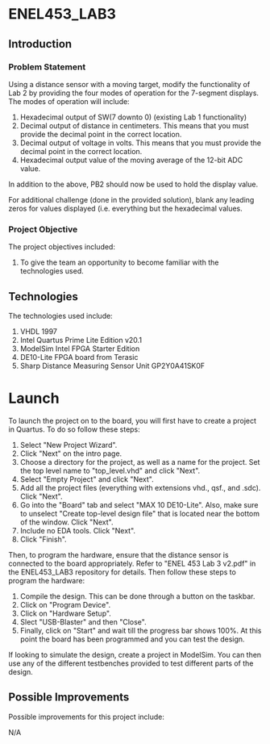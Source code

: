 # ENEL453_LAB3

## Introduction

### Problem Statement

Using a distance sensor with a moving target, modify the functionality of Lab 2 by providing the four modes of operation for the 7-segment displays. The modes of operation will include:
1. Hexadecimal output of SW(7 downto 0) (existing Lab 1 functionality)
2. Decimal output of distance in centimeters. This means that you must provide the decimal point
in the correct location.
3. Decimal output of voltage in volts. This means that you must provide the decimal point in the
correct location.
4. Hexadecimal output value of the moving average of the 12-bit ADC value.

In addition to the above, PB2 should now be used to hold the display value.

For additional challenge (done in the provided solution), blank any leading zeros for values displayed (i.e. everything but the hexadecimal values.

### Project Objective

The project objectives included:

1.	To give the team an opportunity to become familiar with the technologies used.

## Technologies

The technologies used include:

1. VHDL 1997
2. Intel Quartus Prime Lite Edition v20.1
3. ModelSim Intel FPGA Starter Edition
4. DE10-Lite FPGA board from Terasic
5. Sharp Distance Measuring Sensor Unit GP2Y0A41SK0F

# Launch

To launch the project on to the board, you will first have to create a project in Quartus. To do so follow these steps:

1. Select "New Project Wizard".
2. Click "Next" on the intro page.
3. Choose a directory for the project, as well as a name for the project. Set the top level name to "top_level.vhd" and click "Next".
4. Select "Empty Project" and click "Next".
5. Add all the project files (everything with extensions vhd., qsf., and .sdc). Click "Next".
6. Go into the "Board" tab and select "MAX 10 DE10-Lite". Also, make sure to unselect "Create top-level design file" that is located near the bottom of the window. Click "Next".
7. Include no EDA tools. Click "Next".
8. Click "Finish".

Then, to program the hardware, ensure that the distance sensor is connected to the board appropriately.  Refer to "ENEL 453 Lab 3 v2.pdf" in the ENEL453_LAB3 repository for details. Then follow these steps to program the hardware:

1. Compile the design. This can be done through a button on the taskbar.
2. Click on "Program Device".
3. Click on "Hardware Setup".
4. Slect "USB-Blaster" and then "Close".
5. Finally, click on "Start" and wait till the progress bar shows 100%. At this point the board has been programmed and you can test the design.

If looking to simulate the design, create a project in ModelSim. You can then use any of the different testbenches provided to test different parts of the design.

## Possible Improvements

Possible improvements for this project include:

N/A
